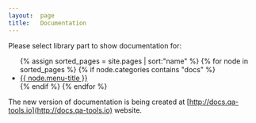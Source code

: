 ```yaml
---
layout:  page
title:   Documentation
---
```


Please select library part to show documentation for:

<ul>
  {% assign sorted_pages = site.pages | sort:"name" %}
  {% for node in sorted_pages %}
	{% if node.categories contains "docs" %}
	  <li class="sidebar-nav-item{% if page.url == node.url %} active{% endif %}">
		<a href="{{ node.url }}">{{ node.menu-title }}</a>
	  </li>
	{% endif %}
  {% endfor %}
</ul>

The new version of documentation is being created at [http://docs.qa-tools.io](http://docs.qa-tools.io) website.
